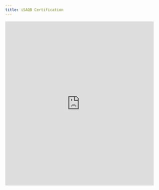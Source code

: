 ```yaml
---
title: iSAQB Certification
---
```


<iframe
style="width:100%;min-width:275px;min-height:525px;max-width:475px;max-height:525px;border:0;overflow:hidden"
src="https://www.podcaster.de/simpleplayer/?id=show~1evriw~iSAQB~pod-603b877c14449055990448&v=1614514638"></iframe>

